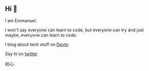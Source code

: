 ## Hi 👋
I am Emmanuel.

I won't say everyone can learn to code, but everyone can try and just maybe, everyone can learn to code. 


I blog about tech stuff on [Devto](https://dev.to/gr8nexx)

Say *hi* on [twitter](https://twitter.com/gr8nexx)

初心.

